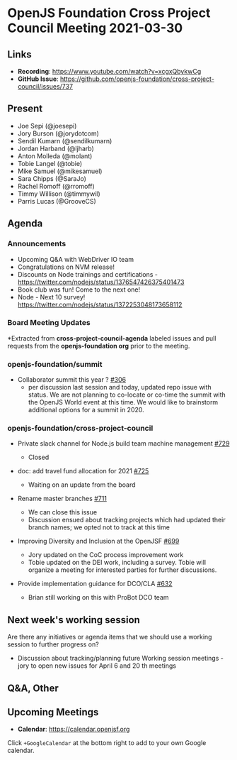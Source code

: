 # OpenJS Foundation Cross Project Council Meeting 2021-03-30

## Links

* **Recording**: https://www.youtube.com/watch?v=xcgxQbykwCg
* **GitHub Issue**: https://github.com/openjs-foundation/cross-project-council/issues/737

## Present

* Joe Sepi (@joesepi)
* Jory Burson (@jorydotcom)
* Sendil Kumarn (@sendilkumarn)
* Jordan Harband (@ljharb)
* Anton Molleda (@molant)
* Tobie Langel (@tobie)
* Mike Samuel (@mikesamuel)
* Sara Chipps (@SaraJo)
* Rachel Romoff (@rromoff)
* Timmy Willison (@timmywil)
* Parris Lucas (@GrooveCS)

## Agenda

### Announcements

* Upcoming Q&A with WebDriver IO team
* Congratulations on NVM release!
* Discounts on Node trainings and certifications - https://twitter.com/nodejs/status/1376547426375401473
* Book club was fun! Come to the next one!
* Node - Next 10 survey! https://twitter.com/nodejs/status/1372253048173658112

### Board Meeting Updates

*Extracted from **cross-project-council-agenda** labeled issues and pull requests from the **openjs-foundation org** prior to the meeting.

### openjs-foundation/summit

* Collaborator summit this year ?  [#306](https://github.com/openjs-foundation/summit/issues/306)
  * per discussion last session and today, updated repo issue with status. We are not planning to co-locate or co-time the summit with the OpenJS World event at this time. We would like to brainstorm additional options for a summit in 2020.

### openjs-foundation/cross-project-council

* Private slack channel for Node.js build team machine management [#729](https://github.com/openjs-foundation/cross-project-council/issues/729)
	* Closed

* doc: add travel fund allocation for 2021 [#725](https://github.com/openjs-foundation/cross-project-council/pull/725)
  * Waiting on an update from the board

* Rename master branches [#711](https://github.com/openjs-foundation/cross-project-council/issues/711)
   * We can close this issue
   * Discussion ensued about tracking projects which had updated their branch names; we opted not to track at this time

* Improving Diversity and Inclusion at the OpenJSF [#699](https://github.com/openjs-foundation/cross-project-council/issues/699)
  * Jory updated on the CoC process improvement work
  * Tobie updated on the DEI work, including a survey. Tobie will organize a meeting for interested parties for further discussions.

* Provide implementation guidance for DCO/CLA [#632](https://github.com/openjs-foundation/cross-project-council/issues/632)
  * Brian still working on this with ProBot DCO team

## Next week's working session

Are there any initiatives or agenda items that we should use a working session to further progress on?
  * Discussion about tracking/planning future Working session meetings - jory to open new issues for April 6 and 20 th meetings

## Q&A, Other

## Upcoming Meetings

* **Calendar**: <https://calendar.openjsf.org>

Click `+GoogleCalendar` at the bottom right to add to your own Google calendar.
